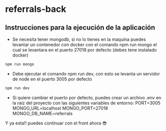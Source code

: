 # referrals-back

## Instrucciones para la ejecución de la aplicación

- Se necesita tener mongodb, si no lo tienes en la maquína puedes levantar un contenedor con docker con el comando npm run mongo
el cual se levantara en el puerto 27018 por defecto (debes tene instalado docker)
```sh
npm run mongo
```
- Debe ejecutar el comando npm run dev, con esto se levanta un servidor de node en el puerto 3005 por defecto
```sh
npm run dev
```
- Si quiere cambiar el puerto por defecto, puedes crear un archivo .env en la raíz del proyecto con las siguientes variables de entorno:
PORT=3005 MONGO_URL=localhost MONGO_PORT=27018 MONGO_DB_NAME=referrals

Y ya esta!! puedes continuar con el front ahora 😎
